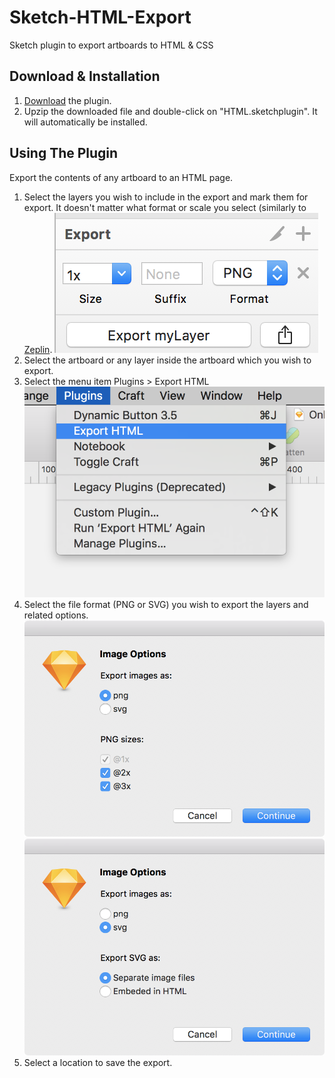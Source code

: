 # Sketch-HTML-Export
Sketch plugin to export artboards to HTML &amp; CSS

## Download &amp; Installation
1. [Download](./archive/master.zip) the plugin.
2. Upzip the downloaded file and double-click on "HTML.sketchplugin". It will automatically be installed.

## Using The Plugin
Export the contents of any artboard to an HTML page.

1. Select the layers you wish to include in the export and mark them for export. It doesn't matter what format or scale you select (similarly to [Zeplin](https://zeplin.io).
  ![Export](images/export.png)
2. Select the artboard or any layer inside the artboard which you wish to export.
3. Select the menu item Plugins > Export HTML
  ![Menu](images/plugin-menu.png)
4. Select the file format (PNG or SVG) you wish to export the layers and related options.
  ![PNG Options](images/png-options.png)
  ![SVG Options](images/svg-options.png)
5. Select a location to save the export.
